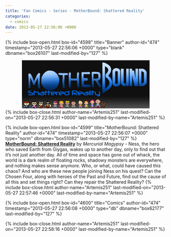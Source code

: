 ```yaml
---
title: 'Fan Comics - Series - MotherBound: Shattered Reality'
categories:
  - comics
date: 2013-05-27 22:56:06 +0000
---
```

{% include box-open.html box-id="4598" title="Banner" author-id="474" timestamp="2013-05-27 22:56:06 +0000" type="blank" dbname="box26107" last-modified-by="127" %}
<center>
<img src="/comics/series/shatter/shatterBanner.png" />
</center>
{% include box-close.html author-name="Artemis251" last-modified-on="2013-05-27 22:56:31 +0000" last-modified-by-name="Artemis251" %}

{% include box-open.html box-id="4599" title="MotherBound: Shattered Reality" author-id="474" timestamp="2013-05-27 22:56:07 +0000" type="norm" dbname="box51082" last-modified-by="127" %}
<b><u>MotherBound: Shattered Reality</u></b> by <i>Mercurial Magypsy</i> - Ness, the hero who saved Earth from Giygas, wakes up to another day, only to find out that it’s not just another day. All of time and space has gone out of whack, the world is a dark realm of floating rocks, shadowy monsters are everywhere, and nothing makes sense anymore. Who, or what, could have caused this chaos? And who are these new people joining Ness on his quest? Can the Chosen Four, along with heroes of the Past and Future, find out the cause of all this and set things right? Can they repair the Shattered Reality?
{% include box-close.html author-name="Artemis251" last-modified-on="2013-05-27 22:57:46 +0000" last-modified-by-name="Artemis251" %}

{% include box-open.html box-id="4600" title="Comics" author-id="474" timestamp="2013-05-27 22:56:08 +0000" type="db" dbname="box62177" last-modified-by="127" %}
<center><navigator search="`Content` LIKE 'mbshatter%'" display="no" quantity="50" section="description" /><displaytor mode="twocolumnlist" /></center>
{% include box-close.html author-name="Artemis251" last-modified-on="2013-05-27 22:58:16 +0000" last-modified-by-name="Artemis251" %}
